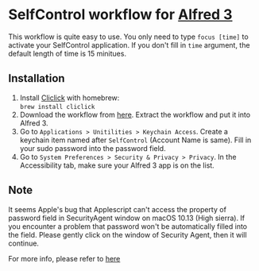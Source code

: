 # SelfControl workflow for [Alfred 3](https://www.alfredapp.com)
This workflow is quite easy to use. You only need to type `focus [time]` to activate your SelfControl application. If you don't fill in `time` argument, the default length of time is 15 minitues.

## Installation
1. Install [Cliclick](https://github.com/BlueM/cliclick) with homebrew:  
```brew install cliclick```
2. Download the workflow from [here](https://github.com/Ericlee0210/alfred-selfcontrol-workflow/releases/). Extract the workflow and put it into Alfred 3.
3. Go to `Applications > Unitilities > Keychain Access`. Create a keychain item named after `SelfControl` (Account Name is same). Fill in your sudo password into the password field.
4. Go to `System Preferences > Security & Privacy > Privacy`. In the Accessibility tab, make sure your Alfred 3 app is on the list.

## Note
It seems Apple's bug that Applescript can't access the property of password field in SecurityAgent window on macOS 10.13 (High sierra). If you encounter a problem that password won't be automatically filled into the field. Please gently click on the window of Security Agent, then it will continue.  

For more info, please refer to [here](https://forums.developer.apple.com/thread/83905)



